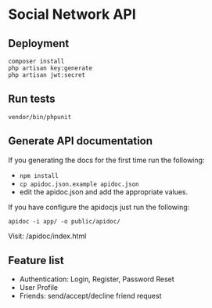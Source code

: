 # Social Network API

## Deployment

```
composer install
php artisan key:generate
php artisan jwt:secret
```


## Run tests

```
vendor/bin/phpunit
```

## Generate API documentation

If you generating the docs for the first time run the following:
- `npm install`
- `cp apidoc.json.example apidoc.json`
- edit the apidoc.json and add the appropriate values.

If you have configure the apidocjs just run the following:
```
apidoc -i app/ -o public/apidoc/
```

Visit: <URL>/apidoc/index.html


## Feature list

- Authentication: Login, Register, Password Reset
- User Profile
- Friends: send/accept/decline friend request